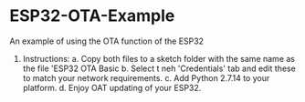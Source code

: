 # ESP32-OTA-Example
An example of using the OTA function of the ESP32

1. Instructions: 
a. Copy both files to a sketch folder with the same name as the file 'ESP32 OTA Basic
b. Select t neh 'Credentials' tab and edit these to match your network requirements.
c. Add Python 2.7.14 to your platform.
d. Enjoy OAT updating of your ESP32.
